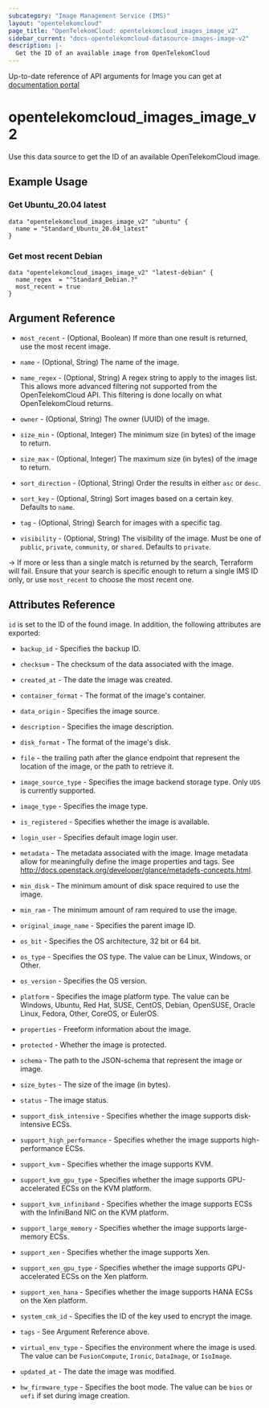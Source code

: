 ```yaml
---
subcategory: "Image Management Service (IMS)"
layout: "opentelekomcloud"
page_title: "OpenTelekomCloud: opentelekomcloud_images_image_v2"
sidebar_current: "docs-opentelekomcloud-datasource-images-image-v2"
description: |-
  Get the ID of an available image from OpenTelekomCloud
---
```


Up-to-date reference of API arguments for Image you can get at
[documentation portal](https://docs.otc.t-systems.com/image-management-service/api-ref/native_openstack_apis/image_native_openstack_apis/querying_images_native_openstack_api.html#en-us-topic-0060804959)

# opentelekomcloud_images_image_v2

Use this data source to get the ID of an available OpenTelekomCloud image.

## Example Usage

### Get Ubuntu_20.04 latest

```hcl
data "opentelekomcloud_images_image_v2" "ubuntu" {
  name = "Standard_Ubuntu_20.04_latest"
}
```

### Get most recent Debian

```hcl
data "opentelekomcloud_images_image_v2" "latest-debian" {
  name_regex  = "^Standard_Debian.?"
  most_recent = true
}
```

## Argument Reference

* `most_recent` - (Optional, Boolean) If more than one result is returned, use the most recent image.

* `name` - (Optional, String) The name of the image.

* `name_regex` - (Optional, String) A regex string to apply to the images list.
  This allows more advanced filtering not supported from the OpenTelekomCloud API.
  This filtering is done locally on what OpenTelekomCloud returns.

* `owner` - (Optional, String) The owner (UUID) of the image.

* `size_min` - (Optional, Integer) The minimum size (in bytes) of the image to return.

* `size_max` - (Optional, Integer) The maximum size (in bytes) of the image to return.

* `sort_direction` - (Optional, String) Order the results in either `asc` or `desc`.

* `sort_key` - (Optional, String) Sort images based on a certain key. Defaults to `name`.

* `tag` - (Optional, String) Search for images with a specific tag.

* `visibility` - (Optional, String) The visibility of the image. Must be one of
   `public`, `private`, `community`, or `shared`. Defaults to `private`.

-> If more or less than a single match is returned by the search, Terraform will fail.
Ensure that your search is specific enough to return a single IMS ID only, or use `most_recent`
to choose the most recent one.

## Attributes Reference

`id` is set to the ID of the found image. In addition, the following attributes are exported:

* `backup_id` - Specifies the backup ID.

* `checksum` - The checksum of the data associated with the image.

* `created_at` - The date the image was created.

* `container_format` - The format of the image's container.

* `data_origin` - Specifies the image source.

* `description` - Specifies the image description.

* `disk_format` - The format of the image's disk.

* `file` - the trailing path after the glance endpoint that represent the
  location of the image, or the path to retrieve it.

* `image_source_type` - Specifies the image backend storage type. Only `UDS` is currently supported.

* `image_type` - Specifies the image type.

* `is_registered` - Specifies whether the image is available.

* `login_user` - Specifies default image login user.

* `metadata` - The metadata associated with the image.
  Image metadata allow for meaningfully define the image properties
  and tags. See http://docs.openstack.org/developer/glance/metadefs-concepts.html.

* `min_disk` - The minimum amount of disk space required to use the image.

* `min_ram` - The minimum amount of ram required to use the image.

* `original_image_name` - Specifies the parent image ID.

* `os_bit` - Specifies the OS architecture, 32 bit or 64 bit.

* `os_type` - Specifies the OS type. The value can be Linux, Windows, or Other.

* `os_version` - Specifies the OS version.

* `platform` - Specifies the image platform type. The value can be Windows, Ubuntu, Red Hat, SUSE, CentOS,
  Debian, OpenSUSE, Oracle Linux, Fedora, Other, CoreOS, or EulerOS.

* `properties` - Freeform information about the image.

* `protected` - Whether the image is protected.

* `schema` - The path to the JSON-schema that represent the image or image.

* `size_bytes` - The size of the image (in bytes).

* `status` - The image status.

* `support_disk_intensive` - Specifies whether the image supports disk-intensive ECSs.

* `support_high_performance` - Specifies whether the image supports high-performance ECSs.

* `support_kvm` - Specifies whether the image supports KVM.

* `support_kvm_gpu_type` - Specifies whether the image supports GPU-accelerated ECSs on the KVM platform.

* `support_kvm_infiniband` - Specifies whether the image supports ECSs with the InfiniBand NIC on the KVM platform.

* `support_large_memory` - Specifies whether the image supports large-memory ECSs.

* `support_xen` - Specifies whether the image supports Xen.

* `support_xen_gpu_type` - Specifies whether the image supports GPU-accelerated ECSs on the Xen platform.

* `support_xen_hana` - Specifies whether the image supports HANA ECSs on the Xen platform.

* `system_cmk_id` - Specifies the ID of the key used to encrypt the image.

* `tags` - See Argument Reference above.

* `virtual_env_type` - Specifies the environment where the image is used.
  The value can be `FusionCompute`, `Ironic`, `DataImage`, or `IsoImage`.

* `updated_at` - The date the image was modified.

* `hw_firmware_type` - Specifies the boot mode. The value can be `bios` or `uefi` if set during image creation.
